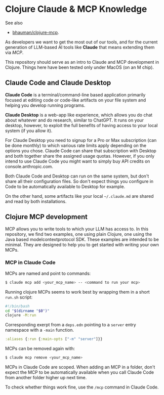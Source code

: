 # Clojure Claude & MCP Knowledge

See also 
- [bhauman/clojure-mcp](https://github.com/bhauman/clojure-mcp).

As developers we want to get the most out of our tools,
and for the current generation of LLM-based AI tools like **Claude** 
that means extending them via *MCP*. 

This repository should serve as an intro to Claude and MCP development in Clojure.
Things here have been tested only under MacOS (on an M chip).

## Claude Code and Claude Desktop

**Claude Code** is a terminal/command-line based application primarily focused at editing
code or code-like artifacts on your file system and helping you develop running programs.

**Claude Desktop** is a web-app like experience, which allows you do chat about whatever and 
do research, similar to ChatGPT. It runs on your desktop, however, to exploit the full benefits
of having access to your local system (if you allow it).

For Claude Desktop you need to signup for a Pro or Max subscription (can be done monthly) to which
various rate limits apply depending on the options you chose. Claude Code can share that subscription
with Desktop and both together share the assigned usage quotas. However, if you only intend to use Claude
Code you might want to simply buy API credits on console.anthropic.com.

Both Claude Code and Desktop can run on the same system, but don't share all their configuration files. So don't expect
things you configure in Code to be automatically available to Desktop for example.

On the other hand, some artifacts like your local `~/.claude.md` are shared and read by both installations.

## Clojure MCP development

MCP allows you to write tools to which your LLM has access to. In this repository, we find two examples, one
using plain Clojure, one using the Java based modelcontextprotocol SDK. These examples are intended to be minimal.
They are designed to help you to get started with writing your own MCPs.

### MCP in Claude Code

MCPs are named and point to commands:

```sh
$ claude mcp add <your_mcp_name> -- <command to run your mcp>
```

Running clojure MCPs seems to work best by wrapping them in a short `run.sh` script:

```bash
#!/bin/bash
cd "$(dirname "$0")"
clojure -M:run
```

Corresponding exerpt from a `deps.edn` pointing to a `server` entry namespace with a `-main` function.

```clojure
:aliases {:run {:main-opts ["-m" "server"]}}
```

MCPs can be removed again with:

```sh
$ claude mcp remove <your_mcp_name>
```


MCPs in Claude Code are scoped. When adding an MCP in a folder, don't expect the MCP to be automatically 
available when you call Claude Code from another folder higher up next time.

To check whether things work fine, use the `/mcp` command in Claude Code.
